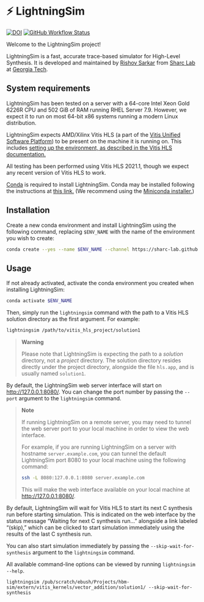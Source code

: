# :zap: LightningSim

[![DOI](https://zenodo.org/badge/DOI/10.5281/zenodo.7823073.svg)](https://doi.org/10.5281/zenodo.7823073) [![GitHub Workflow Status](https://img.shields.io/github/actions/workflow/status/sharc-lab/LightningSim/conda-build.yml?branch=main)](https://github.com/sharc-lab/LightningSim/actions/workflows/conda-build.yml?query=branch%3Amain)

Welcome to the LightningSim project!

LightningSim is a fast, accurate trace-based simulator for High-Level Synthesis. It is developed and maintained by [Rishov Sarkar][1] from [Sharc Lab][2] at [Georgia Tech][3].

[1]: mailto:rishov.sarkar@gatech.edu
[2]: https://sharclab.ece.gatech.edu/
[3]: https://www.gatech.edu/

## System requirements

LightningSim has been tested on a server with a 64-core Intel Xeon Gold 6226R CPU and 502 GiB of RAM running RHEL Server 7.9. However, we expect it to run on most 64-bit x86 systems running a modern Linux distribution.

LightningSim expects AMD/Xilinx Vitis HLS (a part of the [Vitis Unified Software Platform][4]) to be present on the machine it is running on. This includes [setting up the environment, as described in the Vitis HLS documentation.][5]

All testing has been performed using Vitis HLS 2021.1, though we expect any recent version of Vitis HLS to work.

[Conda][6] is required to install LightningSim. Conda may be installed following the instructions at [this link.][7] (We recommend using the [Miniconda installer.][8])

[4]: https://www.xilinx.com/products/design-tools/vitis/vitis-platform.html
[5]: https://docs.xilinx.com/r/en-US/ug1399-vitis-hls/Setting-Up-the-Environment?tocId=5N~0A2HNuVzvrGYgw0ja_A
[6]: https://docs.conda.io/projects/conda/en/stable/
[7]: https://docs.conda.io/projects/conda/en/stable/user-guide/install/linux.html
[8]: https://docs.conda.io/en/latest/miniconda.html#linux-installers

## Installation

Create a new conda environment and install LightningSim using the following command, replacing `$ENV_NAME` with the name of the environment you wish to create:

```bash
conda create --yes --name $ENV_NAME --channel https://sharc-lab.github.io/LightningSim/repo --channel conda-forge lightningsim
```

## Usage

If not already activated, activate the conda environment you created when installing LightningSim:

```bash
conda activate $ENV_NAME
```

Then, simply run the `lightningsim` command with the path to a Vitis HLS solution directory as the first argument. For example:

```bash
lightningsim /path/to/vitis_hls_project/solution1
```

> **Warning**
>
> Please note that LightningSim is expecting the path to a _solution_ directory, not a _project_ directory. The solution directory resides directly under the project directory, alongside the file `hls.app`, and is usually named `solution1`.

By default, the LightningSim web server interface will start on http://127.0.0.1:8080/. You can change the port number by passing the `--port` argument to the `lightningsim` command.

> **Note**
>
> If running LightningSim on a remote server, you may need to tunnel the web server port to your local machine in order to view the web interface.
>
> For example, if you are running LightningSim on a server with hostname `server.example.com`, you can tunnel the default LightningSim port 8080 to your local machine using the following command:
>
> ```bash
> ssh -L 8080:127.0.0.1:8080 server.example.com
> ```
>
> This will make the web interface available on your local machine at http://127.0.0.1:8080/.

By default, LightningSim will wait for Vitis HLS to start its next C synthesis run before starting simulation. This is indicated on the web interface by the status message &ldquo;Waiting for next C synthesis run&hellip;&rdquo; alongside a link labeled &ldquo;(skip),&rdquo; which can be clicked to start simulation immediately using the results of the last C synthesis run.

You can also start simulation immediately by passing the `--skip-wait-for-synthesis` argument to the `lightningsim` command.

All available command-line options can be viewed by running `lightningsim --help`.

`lightningsim /pub/scratch/ebush/Projects/hbm-sim/extern/vitis_kernels/vector_addition/solution1/ --skip-wait-for-synthesis`
